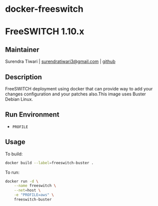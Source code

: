 # docker-freeswitch


# FreeSWITCH 1.10.x


## Maintainer
Surendra Tiwari | <surendratiwari3@gmail.com> | [github](https://github.com/surendratiwari3)


## Description
FreeSWITCH deployment using docker that can provide way to add your changes configuration and your patches also.This image uses Buster Debian Linux.

## Run Environment
* `PROFILE`


## Usage

To build:

```bash
docker build --label=freeswitch-buster .
```

To run:

```bash
docker run -d \
    --name freeswitch \
    --net=host \
    -e "PROFILE=aws" \
    freeswitch-buster
```
